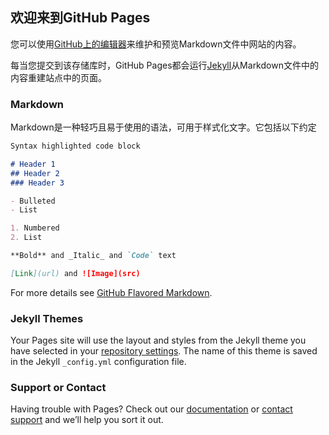## 欢迎来到GitHub Pages

您可以使用[GitHub上的编辑器](https://github.com/Warrens-yg/Blog/edit/master/README.md)来维护和预览Markdown文件中网站的内容。

每当您提交到该存储库时，GitHub Pages都会运行[Jekyll](https://jekyllrb.com/)从Markdown文件中的内容重建站点中的页面。

### Markdown

Markdown是一种轻巧且易于使用的语法，可用于样式化文字。它包括以下约定

```markdown
Syntax highlighted code block

# Header 1
## Header 2
### Header 3

- Bulleted
- List

1. Numbered
2. List

**Bold** and _Italic_ and `Code` text

[Link](url) and ![Image](src)
```

For more details see [GitHub Flavored Markdown](https://guides.github.com/features/mastering-markdown/).

### Jekyll Themes

Your Pages site will use the layout and styles from the Jekyll theme you have selected in your [repository settings](https://github.com/Warrens-yg/Blog/settings). The name of this theme is saved in the Jekyll `_config.yml` configuration file.

### Support or Contact

Having trouble with Pages? Check out our [documentation](https://help.github.com/categories/github-pages-basics/) or [contact support](https://github.com/contact) and we’ll help you sort it out.
